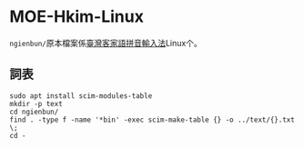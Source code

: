# MOE-Hkim-Linux

`ngienbun/`原本檔案係[臺灣客家語拼音輸入法](https://language.moe.gov.tw/result.aspx?classify_sn=42&subclassify_sn=447)Linux个。

## 詞表
```
sudo apt install scim-modules-table
mkdir -p text
cd ngienbun/
find . -type f -name '*bin' -exec scim-make-table {} -o ../text/{}.txt \;
cd -
```
